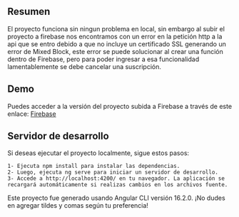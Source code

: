 ## Resumen
El proyecto funciona sin ningun problema en local, sin embargo al subir el proyecto a firebase nos encontramos con un error en la petición http a la api que se entro debido a que no incluye un certificado SSL generando un error de Mixed Block, este error se puede solucionar al crear una función dentro de Firebase, pero para poder ingresar a esa funcionalidad lamentablemente se debe cancelar una suscripción.
## Demo
Puedes acceder a la versión del proyecto subida a Firebase a través de este enlace: [Firebase](https://api-ip-angular.firebaseapp.com/)

## Servidor de desarrollo
Si deseas ejecutar el proyecto localmente, sigue estos pasos:

    1- Ejecuta npm install para instalar las dependencias.
    2- Luego, ejecuta ng serve para iniciar un servidor de desarrollo.
    3- Accede a http://localhost:4200/ en tu navegador. La aplicación se recargará automáticamente si realizas cambios en los archivos fuente.

Este proyecto fue generado usando Angular CLI versión 16.2.0. ¡No dudes en agregar tildes y comas según tu preferencia!
